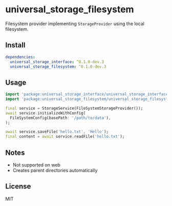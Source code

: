 # universal_storage_filesystem

Filesystem provider implementing `StorageProvider` using the local filesystem.

## Install

```yaml
dependencies:
  universal_storage_interface: ^0.1.0-dev.3
  universal_storage_filesystem: ^0.1.0-dev.3
```

## Usage

```dart
import 'package:universal_storage_interface/universal_storage_interface.dart';
import 'package:universal_storage_filesystem/universal_storage_filesystem.dart';

final service = StorageService(FileSystemStorageProvider());
await service.initializeWithConfig(
  FileSystemConfig(basePath: '/path/to/data'),
);

await service.saveFile('hello.txt', 'Hello');
final content = await service.readFile('hello.txt');
```

## Notes

- Not supported on web
- Creates parent directories automatically

## License

MIT
